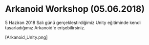 # Arkanoid Workshop (05.06.2018)
5 Haziran 2018 Salı günü gerçekleştirdiğimiz Unity eğitiminde kendi tasarladığımız Arkanoid'e erişebilirsiniz.

[Arkanoid_Unity.png]
